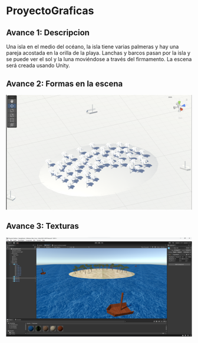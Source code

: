 # ProyectoGraficas

## Avance 1: Descripcion

Una isla en el medio del océano, la isla tiene varias palmeras y  hay una pareja acostada en la orilla de la playa. Lanchas y barcos pasan por la isla y se puede ver el sol y la luna moviéndose a través del firmamento. La escena será creada usando Unity.

## Avance 2: Formas en la escena

![Avance 2](Avances/avance1.png)

## Avance 3: Texturas

![Avance 3](Avances/avance2.png)